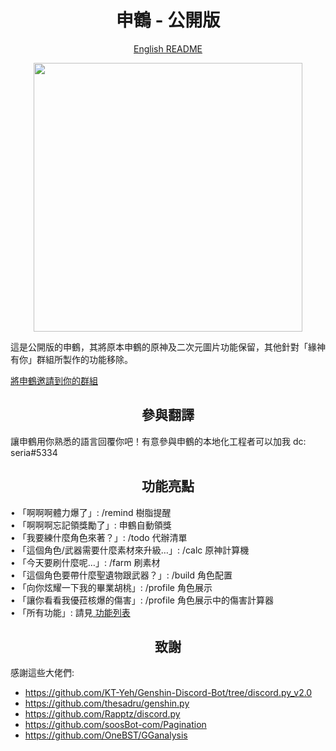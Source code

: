<h1 align="center">申鶴 - 公開版</h1>

<p align="center">
<a href='https://github.com/seriaati/shenhe_bot/blob/public/en_README.md'> English README </a>
</p>

<p align="center">
<img src="https://i.imgur.com/bwWfOJH.png" width="430" height="430" />
</p>

<p align="left">
這是公開版的申鶴，其將原本申鶴的原神及二次元圖片功能保留，其他針對「緣神有你」群組所製作的功能移除。 <br>
</p>

<a href='https://discord.com/oauth2/authorize?client_id=1000045812522430626&permissions=137439333440&scope=bot%20applications.commands'> 將申鶴邀請到你的群組 </a>

<h2 align="center">參與翻譯</h2>
<p align="left">
讓申鶴用你熟悉的語言回覆你吧！有意參與申鶴的本地化工程者可以加我 dc: seria#5334
</p>

<h2 align="center">功能亮點</h2>
<p align="left">
 • 「啊啊啊體力爆了」: /remind 樹脂提醒<br>
 • 「啊啊啊忘記領獎勵了」: 申鶴自動領獎<br>
 • 「我要練什麼角色來著？」: /todo 代辦清單<br>
 • 「這個角色/武器需要什麼素材來升級…」: /calc 原神計算機<br>
 • 「今天要刷什麼呢…」: /farm 刷素材<br>
 • 「這個角色要帶什麼聖遺物跟武器？」: /build 角色配置<br>
 • 「向你炫耀一下我的畢業胡桃」: /profile 角色展示<br>
 • 「讓你看看我優菈核爆的傷害」: /profile 角色展示中的傷害計算器<br>
 • 「所有功能」: 請見<a href='https://github.com/seriaati/shenhe_bot/blob/public/features.md'> 功能列表 </a>
 </p>

<h2 align="center">致謝</h2> 

感謝這些大佬們: 

- https://github.com/KT-Yeh/Genshin-Discord-Bot/tree/discord.py_v2.0
- https://github.com/thesadru/genshin.py
- https://github.com/Rapptz/discord.py
- https://github.com/soosBot-com/Pagination
- https://github.com/OneBST/GGanalysis
